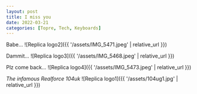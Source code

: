 ```yaml
---
layout: post
title: I miss you
date: 2022-03-21
categories: [Topre, Tech, Keyboards]
---
```




Babe...
![Replica logo2]({{ '/assets/IMG_5471.jpeg' | relative_url }})

Dammit...
![Replica logo3]({{ '/assets/IMG_5468.jpeg' | relative_url }})

Plz come back...
![Replica logo4]({{ '/assets/IMG_5473.jpeg' | relative_url }})

_The infamous Realforce 104uk_
![Replica logo1]({{ '/assets/104ug1.jpg' | relative_url }})
